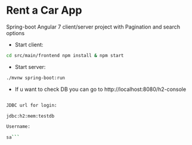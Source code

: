 # Rent a Car App
Spring-boot Angular 7 client/server project with Pagination and search options


* Start client:
```bash
cd src/main/frontend npm install & npm start
```

* Start server:
```bash
./mvnw spring-boot:run
```

* If u want to check DB you can go to http://localhost:8080/h2-console
```bash

JDBC url for login:

jdbc:h2:mem:testdb

Username:

sa```
